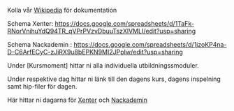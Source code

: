 Kolla vår [Wikipedia](https://github.com/Studio-Konkret/Technical-Direction/wiki) för dokumentation

Schema Xenter:
https://docs.google.com/spreadsheets/d/1TaFk-RNorVnihuYdQ94TR_qVPrPVzvDbuuTszXlVMLI/edit?usp=sharing

Schema Nackademin : 
https://docs.google.com/spreadsheets/d/1jzoKP4na-D-C6ArfECyC-zJiRX9u8bEPKN9MI2JPpIw/edit?usp=sharing

Under [Kursmoment] hittar ni alla individuella utbildningssmoduler.

Under respektive dag hittar ni länk till den dagens kurs, dagens inspelning samt hip-filer för dagen.

Här hittar ni dagarna för [Xenter](https://github.com/Studio-Konkret/Technical-Direction/tree/main/Xenter) och [Nackademin](https://github.com/Studio-Konkret/Technical-Direction/tree/main/Nackademin)
